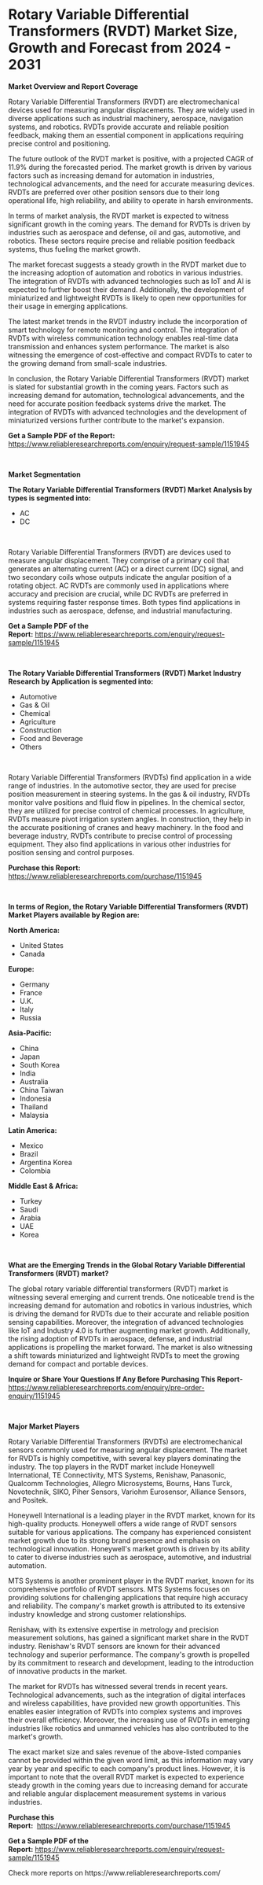<p><h1>Rotary Variable Differential Transformers (RVDT) Market Size, Growth and Forecast from 2024 - 2031</h1></p><p><strong>Market Overview and Report Coverage</strong></p>
<p><p>Rotary Variable Differential Transformers (RVDT) are electromechanical devices used for measuring angular displacements. They are widely used in diverse applications such as industrial machinery, aerospace, navigation systems, and robotics. RVDTs provide accurate and reliable position feedback, making them an essential component in applications requiring precise control and positioning.</p><p>The future outlook of the RVDT market is positive, with a projected CAGR of 11.9% during the forecasted period. The market growth is driven by various factors such as increasing demand for automation in industries, technological advancements, and the need for accurate measuring devices. RVDTs are preferred over other position sensors due to their long operational life, high reliability, and ability to operate in harsh environments.</p><p>In terms of market analysis, the RVDT market is expected to witness significant growth in the coming years. The demand for RVDTs is driven by industries such as aerospace and defense, oil and gas, automotive, and robotics. These sectors require precise and reliable position feedback systems, thus fueling the market growth.</p><p>The market forecast suggests a steady growth in the RVDT market due to the increasing adoption of automation and robotics in various industries. The integration of RVDTs with advanced technologies such as IoT and AI is expected to further boost their demand. Additionally, the development of miniaturized and lightweight RVDTs is likely to open new opportunities for their usage in emerging applications.</p><p>The latest market trends in the RVDT industry include the incorporation of smart technology for remote monitoring and control. The integration of RVDTs with wireless communication technology enables real-time data transmission and enhances system performance. The market is also witnessing the emergence of cost-effective and compact RVDTs to cater to the growing demand from small-scale industries.</p><p>In conclusion, the Rotary Variable Differential Transformers (RVDT) market is slated for substantial growth in the coming years. Factors such as increasing demand for automation, technological advancements, and the need for accurate position feedback systems drive the market. The integration of RVDTs with advanced technologies and the development of miniaturized versions further contribute to the market's expansion.</p></p>
<p><strong>Get a Sample PDF of the Report:</strong> <a href="https://www.reliableresearchreports.com/enquiry/request-sample/1151945">https://www.reliableresearchreports.com/enquiry/request-sample/1151945</a></p>
<p>&nbsp;</p>
<p><strong>Market Segmentation</strong></p>
<p><strong>The Rotary Variable Differential Transformers (RVDT) Market Analysis by types is segmented into:</strong></p>
<p><ul><li>AC</li><li>DC</li></ul></p>
<p>&nbsp;</p>
<p><p>Rotary Variable Differential Transformers (RVDT) are devices used to measure angular displacement. They comprise of a primary coil that generates an alternating current (AC) or a direct current (DC) signal, and two secondary coils whose outputs indicate the angular position of a rotating object. AC RVDTs are commonly used in applications where accuracy and precision are crucial, while DC RVDTs are preferred in systems requiring faster response times. Both types find applications in industries such as aerospace, defense, and industrial manufacturing.</p></p>
<p><strong>Get a Sample PDF of the Report:</strong>&nbsp;<a href="https://www.reliableresearchreports.com/enquiry/request-sample/1151945">https://www.reliableresearchreports.com/enquiry/request-sample/1151945</a></p>
<p>&nbsp;</p>
<p><strong>The Rotary Variable Differential Transformers (RVDT) Market Industry Research by Application is segmented into:</strong></p>
<p><ul><li>Automotive</li><li>Gas & Oil</li><li>Chemical</li><li>Agriculture</li><li>Construction</li><li>Food and Beverage</li><li>Others</li></ul></p>
<p>&nbsp;</p>
<p><p>Rotary Variable Differential Transformers (RVDTs) find application in a wide range of industries. In the automotive sector, they are used for precise position measurement in steering systems. In the gas & oil industry, RVDTs monitor valve positions and fluid flow in pipelines. In the chemical sector, they are utilized for precise control of chemical processes. In agriculture, RVDTs measure pivot irrigation system angles. In construction, they help in the accurate positioning of cranes and heavy machinery. In the food and beverage industry, RVDTs contribute to precise control of processing equipment. They also find applications in various other industries for position sensing and control purposes.</p></p>
<p><strong>Purchase this Report:</strong>&nbsp; <a href="https://www.reliableresearchreports.com/purchase/1151945">https://www.reliableresearchreports.com/purchase/1151945</a></p>
<p>&nbsp;</p>
<p><strong>In terms of Region, the Rotary Variable Differential Transformers (RVDT) Market Players available by Region are:</strong></p>
<p>
    <p> <strong> North America: </strong>
        <ul>
            <li>United States</li>
            <li>Canada</li>
        </ul>
        </p> 
    <p> <strong> Europe: </strong>
        <ul>
            <li>Germany</li>
            <li>France</li>
            <li>U.K.</li>
            <li>Italy</li>
            <li>Russia</li>
        </ul>
        </p> 
    <p> <strong> Asia-Pacific: </strong>
        <ul>
            <li>China</li>
            <li>Japan</li>
            <li>South Korea</li>
            <li>India</li>
            <li>Australia</li>
            <li>China Taiwan</li>
            <li>Indonesia</li>
            <li>Thailand</li>
            <li>Malaysia</li>
        </ul>
        </p> 
    <p> <strong> Latin America: </strong>
        <ul>
            <li>Mexico</li>
            <li>Brazil</li>
            <li>Argentina Korea</li>
            <li>Colombia</li>
        </ul>
        </p> 
    <p> <strong> Middle East & Africa: </strong>
        <ul>
            <li>Turkey</li>
            <li>Saudi</li>
            <li>Arabia</li>
            <li>UAE</li>
            <li>Korea</li>
        </ul>
    </p>
    </p>
<p>&nbsp;</p>
<p><strong>What are the Emerging Trends in the Global Rotary Variable Differential Transformers (RVDT) market?</strong></p>
<p><p>The global rotary variable differential transformers (RVDT) market is witnessing several emerging and current trends. One noticeable trend is the increasing demand for automation and robotics in various industries, which is driving the demand for RVDTs due to their accurate and reliable position sensing capabilities. Moreover, the integration of advanced technologies like IoT and Industry 4.0 is further augmenting market growth. Additionally, the rising adoption of RVDTs in aerospace, defense, and industrial applications is propelling the market forward. The market is also witnessing a shift towards miniaturized and lightweight RVDTs to meet the growing demand for compact and portable devices.</p></p>
<p><strong>Inquire or Share Your Questions If Any Before Purchasing This Report</strong>- <a href="https://www.reliableresearchreports.com/enquiry/pre-order-enquiry/1151945">https://www.reliableresearchreports.com/enquiry/pre-order-enquiry/1151945</a></p>
<p>&nbsp;</p>
<p><strong>Major Market Players</strong></p>
<p><p>Rotary Variable Differential Transformers (RVDTs) are electromechanical sensors commonly used for measuring angular displacement. The market for RVDTs is highly competitive, with several key players dominating the industry. The top players in the RVDT market include Honeywell International, TE Connectivity, MTS Systems, Renishaw, Panasonic, Qualcomm Technologies, Allegro Microsystems, Bourns, Hans Turck, Novotechnik, SIKO, Piher Sensors, Variohm Eurosensor, Alliance Sensors, and Positek.</p><p>Honeywell International is a leading player in the RVDT market, known for its high-quality products. Honeywell offers a wide range of RVDT sensors suitable for various applications. The company has experienced consistent market growth due to its strong brand presence and emphasis on technological innovation. Honeywell's market growth is driven by its ability to cater to diverse industries such as aerospace, automotive, and industrial automation.</p><p>MTS Systems is another prominent player in the RVDT market, known for its comprehensive portfolio of RVDT sensors. MTS Systems focuses on providing solutions for challenging applications that require high accuracy and reliability. The company's market growth is attributed to its extensive industry knowledge and strong customer relationships.</p><p>Renishaw, with its extensive expertise in metrology and precision measurement solutions, has gained a significant market share in the RVDT industry. Renishaw's RVDT sensors are known for their advanced technology and superior performance. The company's growth is propelled by its commitment to research and development, leading to the introduction of innovative products in the market.</p><p>The market for RVDTs has witnessed several trends in recent years. Technological advancements, such as the integration of digital interfaces and wireless capabilities, have provided new growth opportunities. This enables easier integration of RVDTs into complex systems and improves their overall efficiency. Moreover, the increasing use of RVDTs in emerging industries like robotics and unmanned vehicles has also contributed to the market's growth.</p><p>The exact market size and sales revenue of the above-listed companies cannot be provided within the given word limit, as this information may vary year by year and specific to each company's product lines. However, it is important to note that the overall RVDT market is expected to experience steady growth in the coming years due to increasing demand for accurate and reliable angular displacement measurement systems in various industries.</p></p>
<p><strong>Purchase this Report:</strong>&nbsp;&nbsp;<a href="https://www.reliableresearchreports.com/purchase/1151945">https://www.reliableresearchreports.com/purchase/1151945</a></p>
<p></p>
<p><strong>Get a Sample PDF of the Report:</strong>&nbsp;<a href="https://www.reliableresearchreports.com/enquiry/request-sample/1151945">https://www.reliableresearchreports.com/enquiry/request-sample/1151945</a></p>
<p>Check more reports on https://www.reliableresearchreports.com/</p>